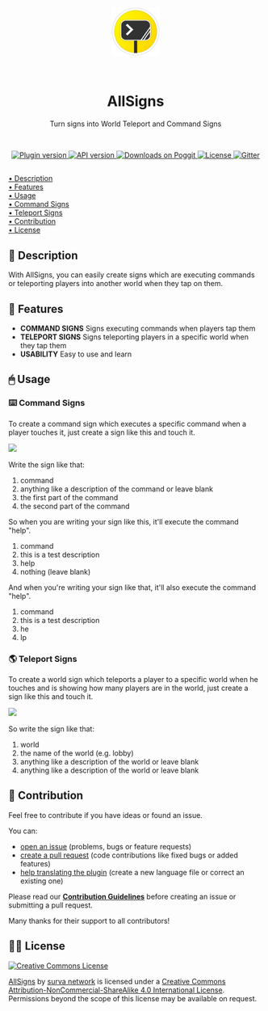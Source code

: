 <p align="center">
    <img src=".github/.media/logo.png" width="96px" height="96px">
</p>

<br>

<h1 align="center">AllSigns</h1>
<p align="center">Turn signs into World Teleport and Command Signs</p>

<br>

<p align="center">
    <a href="https://poggit.pmmp.io/p/AllSigns">
        <img src="https://poggit.pmmp.io/shield.state/AllSigns" alt="Plugin version">
    </a>
    <a href="https://github.com/pmmp/PocketMine-MP">
        <img src="https://poggit.pmmp.io/shield.api/AllSigns" alt="API version">
    </a>
    <a href="https://poggit.pmmp.io/p/AllSigns">
        <img src="https://poggit.pmmp.io/shield.dl/AllSigns" alt="Downloads on Poggit">
    </a>
    <a href="https://github.com/survanetwork/AllSigns/blob/master/LICENSE">
        <img src="https://img.shields.io/badge/license-CC--BY--NC--SA--4.0-orange.svg" alt="License">
    </a>
    <a href="https://gitter.im/survanetwork/AllSigns">
        <img src="https://img.shields.io/gitter/room/survanetwork/AllSigns.svg" alt="Gitter">
    </a>
</p>

##

[• Description](#-description)  
[• Features](#-features)  
[• Usage](#-usage)  
[• Command Signs](#%EF%B8%8F-command-signs)  
[• Teleport Signs](#-teleport-signs)  
[• Contribution](#-contribution)  
[• License](#%EF%B8%8F-license)

## 📙 Description
With AllSigns, you can easily create signs which are executing commands or teleporting players into another world when they tap on them.

## 🎁 Features
- **COMMAND SIGNS** Signs executing commands when players tap them
- **TELEPORT SIGNS** Signs teleporting players in a specific world when they tap them
- **USABILITY** Easy to use and learn

## 🖱 Usage
### ⌨️ Command Signs
To create a command sign which executes a specific command when a player touches it, just create a sign like this and touch it.

![](http://i.imgur.com/1EqidAN.png)

Write the sign like that:  
1. command  
2. anything like a description of the command or leave blank 
3. the first part of the command  
4. the second part of the command  

So when you are writing your sign like this, it'll execute the command "help". 
1. command
2. this is a test description 
3. help  
4. nothing (leave blank) 

And when you're writing your sign like that, it'll also execute the command "help".  
1. command
2. this is a test description 
3. he  
4. lp 

### 🌎 Teleport Signs
To create a world sign which teleports a player to a specific world when he touches and is showing how many players are in the world, just create a sign like this and touch it.

![](http://i.imgur.com/UbEQBJE.png)

So write the sign like that:  
1. world  
2. the name of the world (e.g. lobby) 
3. anything like a description of the world or leave blank  
4. anything like a description of the world or leave blank 

## 🙋‍ Contribution
Feel free to contribute if you have ideas or found an issue.

You can:
- [open an issue](https://github.com/survanetwork/AllSigns/issues) (problems, bugs or feature requests)
- [create a pull request](https://github.com/survanetwork/AllSigns/pulls) (code contributions like fixed bugs or added features)
- [help translating the plugin](https://github.com/survanetwork/AllSigns/tree/master/resources/languages) (create a new language file or correct an existing one)

Please read our **[Contribution Guidelines](CONTRIBUTING.md)** before creating an issue or submitting a pull request.

Many thanks for their support to all contributors!

## 👨‍⚖️ License
[![Creative Commons License](https://i.creativecommons.org/l/by-nc-sa/4.0/88x31.png)](http://creativecommons.org/licenses/by-nc-sa/4.0/)

[AllSigns](https://github.com/survanetwork/AllSigns) by [surva network](https://github.com/survanetwork) is licensed under a [Creative Commons Attribution-NonCommercial-ShareAlike 4.0 International License](http://creativecommons.org/licenses/by-nc-sa/4.0/). Permissions beyond the scope of this license may be available on request.
